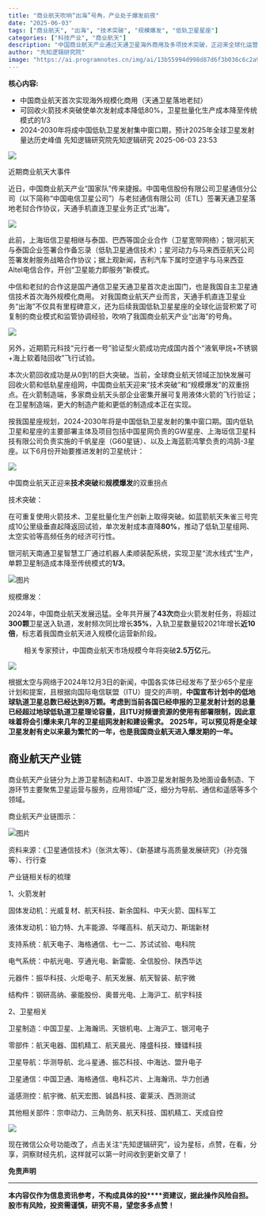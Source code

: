```yaml
---
title: "商业航天吹响“出海”号角，产业处于爆发前夜"
date: "2025-06-03"
tags: ["商业航天", "出海", "技术突破", "规模爆发", "低轨卫星星座"]
categories: ["科技产业", "商业航天"]
description: "中国商业航天产业通过天通卫星海外商用及多项技术突破，正迎来全球化运营和规模爆发的双重拐点，产业链各环节加速发展。"
author: "先知逻辑研究院"
image: "https://ai.programnotes.cn/img/ai/13b55994d998d87d6f3b036c6c2a9778.jpeg"
---
```


**核心内容:**
- 中国商业航天首次实现海外规模化商用（天通卫星落地老挝）
- 可回收火箭技术突破使单次发射成本降低80%，卫星批量化生产成本降至传统模式的1/3
- 2024-2030年将成中国低轨卫星发射集中窗口期，预计2025年全球卫星发射量达历史峰值
先知逻辑研究院先知逻辑研究 2025-06-03 23:53

![](https://ai.programnotes.cn/img/ai/13b55994d998d87d6f3b036c6c2a9778.jpeg)

近期商业航天大事件

近日，中国商业航天产业“国家队”传来捷报。中国电信股份有限公司卫星通信分公司（以下简称“中国电信卫星公司”）与老挝通信有限公司（ETL）签署天通卫星落地老挝合作协议，天通手机直连卫星业务正式“出海”。

![](https://ai.programnotes.cn/img/ai/27f95417fb66c3a57eeed061cf6d1ded.jpeg)

此前，上海垣信卫星相继与泰国、巴西等国企业合作（卫星宽带网络）；银河航天与泰国企业签署合作备忘录（低轨卫星通信技术）；星河动力与马来西亚航天公司签署发射服务战略合作协议；据上观新闻，吉利汽车下属时空道宇与马来西亚Altel电信合作，开创“卫星能力即服务”新模式。

中信和老挝的合作这是国产通信卫星天通卫星首次走出国门，也是我国自主卫星通信技术首次海外规模化商用。
对我国商业航天产业而言，天通手机直连卫星业务“出海”不仅具有里程碑意义，还为后续我国低轨卫星星座的全球化运营积累了可复制的商业模式和监管协调经验，吹响了我国商业航天产业“出海”的号角。

![](https://ai.programnotes.cn/img/ai/d6c4d9a9c11769100876857ebfbfa38a.png)

另外，近期箭元科技“元行者一号”验证型火箭成功完成国内首个“液氧甲烷+不锈钢+海上软着陆回收”飞行试验。

本次火箭回收成功是从0到1的巨大突破。当前，全球商业航天领域正加快发展可回收火箭和低轨星座组网，中国商业航天迎来“技术突破”和“规模爆发”的双重拐点。在火箭制造端，多家商业航天头部企业密集开展可复用液体火箭的飞行验证；在卫星制造端，更大的制造产能和更低的制造成本正在实现。

按我国星座规划，2024-2030年将是中国低轨卫星发射的集中窗口期。国内低轨卫星和星座的主要部署主体及项目包括中国星网负责的GW星座、上海垣信卫星科技有限公司负责实施的千帆星座（G60星链）、以及上海蓝箭鸿擎负责的鸿鹄-3星座。以下6月份开始要推进发射的卫星统计：

![](https://ai.programnotes.cn/img/ai/6e518c5d973b26af54d0bc11eaf9b716.jpeg)

中国商业航天正迎来**技术突破**和**规模爆发**的双重拐点

技术突破：

在可重复使用火箭技术、卫星批量化生产创新上取得突破。如蓝箭航天朱雀三号完成10公里级垂直起降返回试验，单次发射成本直降**80%**，推动了低轨卫星组网、太空实验等高频任务的经济可行性。

银河航天南通卫星智慧工厂通过机器人柔顺装配系统，实现卫星“流水线式”生产，单颗卫星制造成本降至传统模式的**1/3**。

![图片](https://ai.programnotes.cn/img/ai/1843cec2532ab16ed0d599750b8db89b.jpeg)

规模爆发：

2024年，中国商业航天发展迅猛。全年共开展了**43次**商业火箭发射任务，将超过**300颗**卫星送入轨道，发射频次同比增长**35%**，入轨卫星数量较2021年增长**近10倍**，标志着我国商业航天进入规模化运营新阶段。

    
 
 相关专家预计，中国商业航天市场规模今年将突破**2.5万亿**元。

![](https://ai.programnotes.cn/img/ai/def680bb73703fc71a10a5b389057c14.jpeg)

根据太空与网络于2024年12月3日的新闻，中国各实体已经发布了至少65个星座计划和提案，且根据向国际电信联盟（ITU）提交的声明，**中国宣布计划中的低地球轨道卫星总数已经达到8万颗。**考虑到当前各国已经申报的卫星发射计划的总量已经超过地球低轨道卫星理论容量，且ITU对频谱资源的使用有部署限制，因此意味着**将会引爆未来几年的卫星组网发射和建设需求。** **2025年，可以预见将是全球卫星发射有史以来最为繁忙的一年，也是我国商业航天进入爆发期的一年。**

## 商业航天产业链

商业航天产业链分为上游卫星制造和AIT、中游卫星发射服务及地面设备制造、下游环节主要聚焦卫星运营与服务，应用领域广泛，细分为导航、通信和遥感等多个领域。

商业航天产业链图示：

![图片](https://ai.programnotes.cn/img/ai/b920233bdb5348eb13ade151bbd684fb.png)

资料来源：《卫星通信技术》（张洪太等）、《新基建与高质量发展研究》（孙克强等）、行行查

产业链相关标的梳理

1、火箭发射

固体发动机：光威复材、航天科技、新余国科、中天火箭、国科军工

液体发动机：铂力特、九丰能源、华曙高科、航天动力、斯瑞新材

支持系统：航天电子、海格通信、七一二、苏试试验、电科院

电气系统：中航光电、亨通光电、新雷能、全信股份、陕西华达

元器件：振华科技、火炬电子、航天发展、航天智装、航宇微

结构件：钢研高纳、豪能股份、奥普光电、上海沪工、航宇科技

2、卫星相关

卫星制造：中国卫星、上海瀚讯、天银机电、上海沪工、银河电子

零部件：航天电器、国机精工、航天晨光、隆盛科技、臻镭科技

卫星导航：华测导航、北斗星通、振芯科技、中海达、盟升电子

卫星通信：中国卫通、海格通信、电科芯片、上海瀚讯、华力创通

遥感测控：航宇微、航天宏图、铖昌科技、霍莱沃、西测测试

其他相关部件：宗申动力、三角防务、航天科技、国机精工、天成自控

![](https://ai.programnotes.cn/img/ai/8942d4a8c2100593839123d8f7cf1853.png)

现在微信公众号功能改了，点击关注“先知逻辑研究”，设为星标，点赞，在看，分享，洞察财经先机，这样就可以第一时间收到更新文章了！

**免责声明**

****
**本内容仅作为信息资讯参考，不构成具体的投****资建议，据此操作风险自担。股市有风险，投资需谨慎，研究不易，望您多多点赞！**


